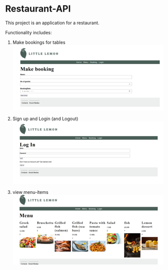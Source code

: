 # Restaurant-API
This project is an application for a restaurant. 

Functionality includes: 

1. Make bookings for tables 
![booking](img_files/bookings.png?raw=true "Title")

2. Sign up and Login (and Logout)
![login](img_files/login.png?raw=true "Title")

3. view menu-items
![menu](img_files/menu.png?raw=true "Title")
